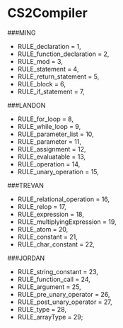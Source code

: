 # CS2Compiler

###MING
- RULE_declaration = 1,
- RULE_function_declaration = 2,
- RULE_mod = 3,
- RULE_statement = 4,
- RULE_return_statement = 5,
- RULE_block = 6,
- RULE_if_statement = 7,

###LANDON
- RULE_for_loop = 8,
- RULE_while_loop = 9,
- RULE_parameter_list = 10,
- RULE_parameter = 11,
- RULE_assignment = 12,
- RULE_evaluatable = 13,
- RULE_operation = 14,
- RULE_unary_operation = 15,

###TREVAN
- RULE_relational_operation = 16,
- RULE_relop = 17,
- RULE_expression = 18,
- RULE_multiplyingExpression = 19,
- RULE_atom = 20,
- RULE_constant = 21,
- RULE_char_constant = 22,

###JORDAN
- RULE_string_constant = 23,
- RULE_function_call = 24,
- RULE_argument = 25,
- RULE_pre_unary_operator = 26,
- RULE_post_unary_operator = 27,
- RULE_type = 28,
- RULE_arrayType = 29;

